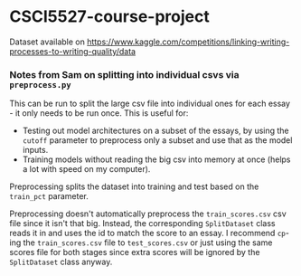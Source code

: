 # CSCI5527-course-project

Dataset available on https://www.kaggle.com/competitions/linking-writing-processes-to-writing-quality/data

### Notes from Sam on splitting into individual csvs via `preprocess.py`

This can be run to split the large csv file into individual ones for each essay - it only needs to be
run once. This is useful for:
- Testing out model architectures on a subset of the essays, by using the `cutoff` parameter to preprocess only a subset
and use that as the model inputs.
- Training models without reading the big csv into memory at once (helps a lot with speed on my computer).

Preprocessing splits the dataset into training and test based on the `train_pct` parameter.

Preprocessing doesn't automatically preprocess the `train_scores.csv` csv file since it isn't that big. Instead, the 
corresponding `SplitDataset` class reads it in and uses the id to match the score to an essay. I recommend `cp`-ing the
`train_scores.csv` file to `test_scores.csv` or just using the same scores file for both stages
since extra scores will be ignored by the `SplitDataset` class anyway.
